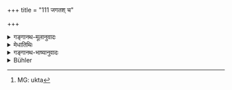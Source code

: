 +++
title = "111 जगतश् च"

+++

<details><summary>गङ्गानथ-मूलानुवादः</summary>

The coming into existence of the world,—the rule relating to the sacramental Rites,—the method of keeping observances,—as also the excellent rules bearing upon the Final Ablution.—(111).
</details>

<details><summary>मेधातिथिः</summary>

उक्ता[^१५९] धर्मा अत्र विशिष्यन्ते । श्रोतृप्रवृत्त्यर्थं चानन्तफलता धर्मस्योक्ता "एतदन्तास् तु" (म्ध् १.५०) इत्यादिना । तत्रातीन्द्रियो ऽयम् अनन्तो दुष्पार इति मन्वाना अवसीदेयुर् अत उत्साहजननार्थं शास्त्रार्थसंकलनात्मिकाम् अनुक्रमणीं पठति । एतावन्त्य् अत्र वस्तूनि, नातिबहूनि, शक्यन्ते श्रद्दधानैः पुरुषैर् ज्ञातुम् इति । संक्षेपोपदिष्टमार्ग आक्रम्यमाणो न दुःसहो भवतीति । 


[^१५९]:
     MG: ukta

- **जगतश् च समुत्पत्तिम्** इति कालपरिमाणं तत्त्वभावभेदो ब्राह्मणस्तुतिर् इत्यादि सर्वं जगदुत्पत्ताव् अन्तर्भूतम् । एतच् चार्थवादतयोक्तं न प्रमेयतया । **संस्कारविधिं व्रतचर्योपचारं च** । गर्भाधानादयः **संस्काराः** । तेषां **विधिः** कर्तव्यता । ब्रह्मचारिणो व्रतचर्याया उपचारो ऽनुष्ठानम् इतिकर्तव्यता वा । एतद् द्वितीयाध्यायप्रमेयार्थः । **स्नानं** गुरुकुलान् निवर्तमानस्य संस्कारविशेषः ॥ १.१११ ॥
</details>

<details><summary>गङ्गानथ-भाष्यानुवादः</summary>

The ‘Virtues’ expounded in the Treatise are here specified in detail. With a view to attract the attention of the hearers, it has been described in Verse 50, *et. seq*., that the results of ‘Virtue’ are endless. But it is passible that hearers might become discouraged by the idea that ‘Virtue’ is interminable, without end; hence with a view to encourage them, the Author is now providing a summary of the institute, in the shape of a list of contents:—the sense being—‘only so many are the subjects dealt with, not too many, and they can certainly be learnt by people who are endowed with due regard and amount of confidence the idea is that if the path traversed is one that has been described briefly, it is not unbearable.

‘*The coming into existence of the world*,’—*i.e*. the measure of time, the delineation of the characteristics of principles and things, the praise of the Brāhmaṇa, and so forth,—all these are included under the ‘*coming into existence of the world*’; this subject has been dealt with in the Treatise as a commendatory description, and not as something to be actually accepted as absolutely true.

‘*The rates relating to sacramental rites*,’ ‘*the method of keeping observances*.’ By ‘sacramental rites’ are meant those connected with ‘Impregnation’ and the rest; the ‘rules’ *i.e*., procedure—relating to these;—*the keeping of ‘observances*’—*i.e*., by the Initiated Student,—of these the ‘*method*,’ the actual performance, the procedure;—this sums up what has been proclaimed in Discourse II.—‘*Final Ablution,’—i.e*. the particular ceremony performed by one who is returning from the house of his Preceptor (after finishing his course of study).—(111)
</details>

<details><summary>Bühler</summary>

111	The creation of the universe, the rule of the sacraments, the ordinances of studentship, and the respectful behaviour (towards Gurus), the most excellent rule of bathing (on return from the teacher's house),
</details>
